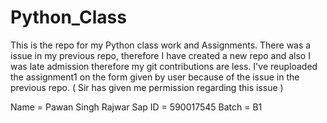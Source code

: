 # Python_Class

This is the repo for my Python class work and Assignments.
There was a issue in my previous repo, therefore I have created a new repo and also I was late admission therefore my git contributions are less.
I've reuploaded the assignment1 on the form given by user because of the  issue in the previous repo. ( Sir has given me permission regarding this issue )

Name = Pawan Singh Rajwar
Sap ID = 590017545
Batch = B1



